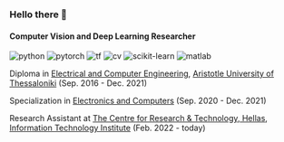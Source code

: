 ### Hello there 👋

#### Computer Vision and Deep Learning Researcher

![python](https://img.shields.io/badge/Python-FFD43B?style=for-the-badge&logo=python&logoColor=blue) 
![pytorch](https://img.shields.io/badge/PyTorch-EE4C2C?style=for-the-badge&logo=PyTorch&logoColor=white) 
![tf](https://img.shields.io/badge/TensorFlow-FF6F00?style=for-the-badge&logo=TensorFlow&logoColor=white)
![cv](https://img.shields.io/badge/OpenCV-27338e?style=for-the-badge&logo=OpenCV&logoColor=white)
![scikit-learn](https://img.shields.io/badge/scikit_learn-F7931E?style=for-the-badge&logo=scikit-learn&logoColor=white)
![matlab](https://img.shields.io/badge/MATLAB-blue?style=for-the-badge&logo=appveyor)

Diploma in [Electrical and Computer Engineering]([https://www.auth.gr/](http://www.ee.auth.gr/)), [Aristotle University of Thessaloniki](https://www.auth.gr/) (Sep. 2016 - Dec. 2021)

Specialization in [Electronics and Computers](https://www.auth.gr/division/ee-decom/) (Sep. 2020 - Dec. 2021)

Research Assistant at [The Centre for Research & Technology, Hellas](https://www.certh.gr/), [Information Technology Institute](https://www.iti.gr/iti/index.html) (Feb. 2022 - today)
